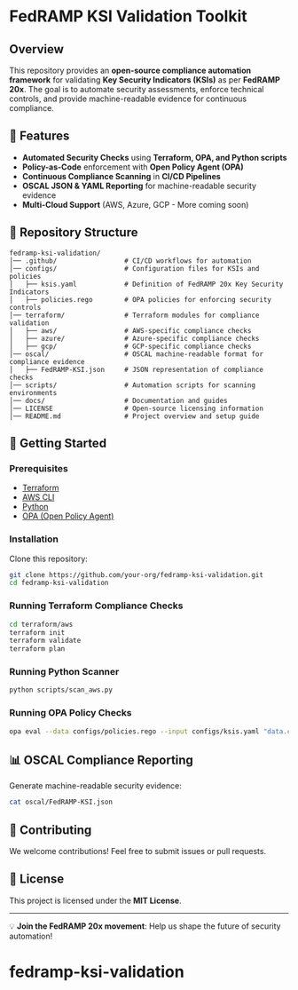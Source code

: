 # FedRAMP KSI Validation Toolkit

## Overview
This repository provides an **open-source compliance automation framework** for validating **Key Security Indicators (KSIs)** as per **FedRAMP 20x**. The goal is to automate security assessments, enforce technical controls, and provide machine-readable evidence for continuous compliance.

## 🚀 Features
- **Automated Security Checks** using **Terraform, OPA, and Python scripts**
- **Policy-as-Code** enforcement with **Open Policy Agent (OPA)**
- **Continuous Compliance Scanning** in **CI/CD Pipelines**
- **OSCAL JSON & YAML Reporting** for machine-readable security evidence
- **Multi-Cloud Support** (AWS, Azure, GCP - More coming soon)

## 📂 Repository Structure
```
fedramp-ksi-validation/
│── .github/                 # CI/CD workflows for automation
│── configs/                 # Configuration files for KSIs and policies
│   ├── ksis.yaml            # Definition of FedRAMP 20x Key Security Indicators
│   ├── policies.rego        # OPA policies for enforcing security controls
│── terraform/               # Terraform modules for compliance validation
│   ├── aws/                 # AWS-specific compliance checks
│   ├── azure/               # Azure-specific compliance checks
│   ├── gcp/                 # GCP-specific compliance checks
│── oscal/                   # OSCAL machine-readable format for compliance evidence
│   ├── FedRAMP-KSI.json     # JSON representation of compliance checks
│── scripts/                 # Automation scripts for scanning environments
│── docs/                    # Documentation and guides
│── LICENSE                  # Open-source licensing information
│── README.md                # Project overview and setup guide
```

## 🔧 Getting Started

### Prerequisites
- [Terraform](https://developer.hashicorp.com/terraform/downloads)
- [AWS CLI](https://aws.amazon.com/cli/)
- [Python](https://www.python.org/downloads/)
- [OPA (Open Policy Agent)](https://www.openpolicyagent.org/)

### Installation
Clone this repository:
```sh
git clone https://github.com/your-org/fedramp-ksi-validation.git
cd fedramp-ksi-validation
```

### Running Terraform Compliance Checks
```sh
cd terraform/aws
terraform init
terraform validate
terraform plan
```

### Running Python Scanner
```sh
python scripts/scan_aws.py
```

### Running OPA Policy Checks
```sh
opa eval --data configs/policies.rego --input configs/ksis.yaml "data.compliance.allow"
```

## 📊 OSCAL Compliance Reporting
Generate machine-readable security evidence:
```sh
cat oscal/FedRAMP-KSI.json
```

## 📌 Contributing
We welcome contributions! Feel free to submit issues or pull requests.

## 📜 License
This project is licensed under the **MIT License**.

---
💡 **Join the FedRAMP 20x movement**: Help us shape the future of security automation!
# fedramp-ksi-validation
